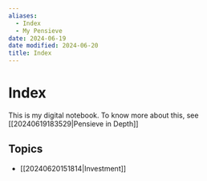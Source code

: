 ```yaml
---
aliases:
  - Index
  - My Pensieve
date: 2024-06-19
date modified: 2024-06-20
title: Index
---
```


# Index

This is my digital notebook. To know more about this, see [[20240619183529|Pensieve in Depth]]

## Topics

- [[20240620151814|Investment]]
